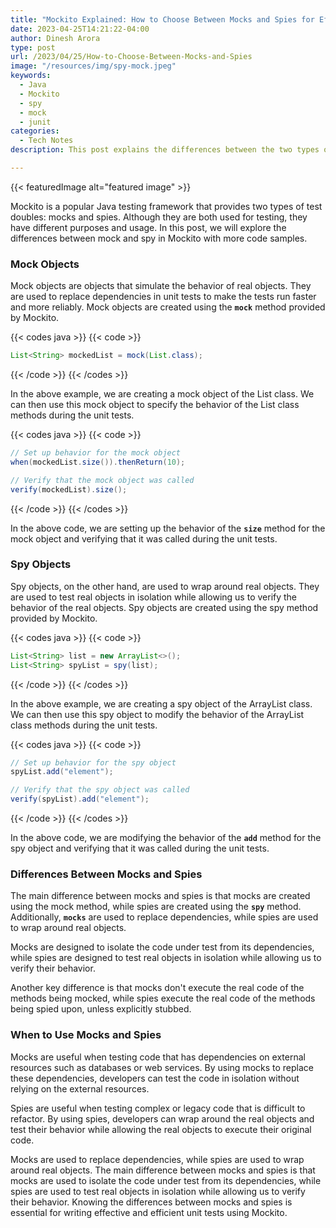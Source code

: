 ```yaml
---
title: "Mockito Explained: How to Choose Between Mocks and Spies for Effective Unit Testing"
date: 2023-04-25T14:21:22-04:00
author: Dinesh Arora
type: post
url: /2023/04/25/How-to-Choose-Between-Mocks-and-Spies
image: "/resources/img/spy-mock.jpeg"
keywords:
  - Java
  - Mockito
  - spy
  - mock
  - junit
categories:
  - Tech Notes
description: This post explains the differences between the two types of test doubles in the Mockito Java testing framework - mocks and spies. Mocks are used to replace dependencies, while spies are used to wrap around real objects. The main difference between mocks and spies is that mocks are used to isolate the code under test from its dependencies, while spies are used to test real objects in isolation while allowing us to verify their behavior. Code examples are provided to illustrate the usage and differences of mocks and spies.

---
```

{{< featuredImage alt="featured image" >}}

Mockito is a popular Java testing framework that provides two types of test doubles: mocks and spies. Although they are both used for testing, they have different purposes and usage. In this post, we will explore the differences between mock and spy in Mockito with more code samples.

### Mock Objects

Mock objects are objects that simulate the behavior of real objects. They are used to replace dependencies in unit tests to make the tests run faster and more reliably. Mock objects are created using the __`mock`__ method provided by Mockito.

{{< codes java >}}
{{< code >}}

```java
List<String> mockedList = mock(List.class);
```

{{< /code >}}
{{< /codes >}}

In the above example, we are creating a mock object of the List class. We can then use this mock object to specify the behavior of the List class methods during the unit tests.

{{< codes java >}}
{{< code >}}

```java
// Set up behavior for the mock object
when(mockedList.size()).thenReturn(10);

// Verify that the mock object was called
verify(mockedList).size();
```

{{< /code >}}
{{< /codes >}}

In the above code, we are setting up the behavior of the __`size`__ method for the mock object and verifying that it was called during the unit tests.

### Spy Objects

Spy objects, on the other hand, are used to wrap around real objects. They are used to test real objects in isolation while allowing us to verify the behavior of the real objects. Spy objects are created using the spy method provided by Mockito.


{{< codes java >}}
{{< code >}}

```java
List<String> list = new ArrayList<>();
List<String> spyList = spy(list);
```
{{< /code >}}
{{< /codes >}}

In the above example, we are creating a spy object of the ArrayList class. We can then use this spy object to modify the behavior of the ArrayList class methods during the unit tests.

{{< codes java >}}
{{< code >}}

```java
// Set up behavior for the spy object
spyList.add("element");

// Verify that the spy object was called
verify(spyList).add("element");

```
{{< /code >}}
{{< /codes >}}


In the above code, we are modifying the behavior of the __`add`__ method for the spy object and verifying that it was called during the unit tests.

### Differences Between Mocks and Spies

The main difference between mocks and spies is that mocks are created using the mock method, while spies are created using the __`spy`__ method. Additionally, __`mocks`__ are used to replace dependencies, while spies are used to wrap around real objects.

Mocks are designed to isolate the code under test from its dependencies, while spies are designed to test real objects in isolation while allowing us to verify their behavior.

Another key difference is that mocks don't execute the real code of the methods being mocked, while spies execute the real code of the methods being spied upon, unless explicitly stubbed.

### When to Use Mocks and Spies

Mocks are useful when testing code that has dependencies on external resources such as databases or web services. By using mocks to replace these dependencies, developers can test the code in isolation without relying on the external resources.

Spies are useful when testing complex or legacy code that is difficult to refactor. By using spies, developers can wrap around the real objects and test their behavior while allowing the real objects to execute their original code.

Mocks are used to replace dependencies, while spies are used to wrap around real objects. The main difference between mocks and spies is that mocks are used to isolate the code under test from its dependencies, while spies are used to test real objects in isolation while allowing us to verify their behavior. Knowing the differences between mocks and spies is essential for writing effective and efficient unit tests using Mockito.



